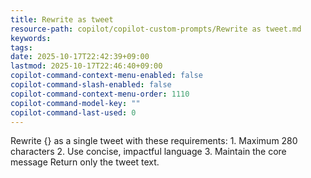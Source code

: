 ```yaml
---
title: Rewrite as tweet
resource-path: copilot/copilot-custom-prompts/Rewrite as tweet.md
keywords:
tags:
date: 2025-10-17T22:42:39+09:00
lastmod: 2025-10-17T22:46:40+09:00
copilot-command-context-menu-enabled: false
copilot-command-slash-enabled: false
copilot-command-context-menu-order: 1110
copilot-command-model-key: ""
copilot-command-last-used: 0
---
```

Rewrite {} as a single tweet with these requirements:
    1. Maximum 280 characters
    2. Use concise, impactful language
    3. Maintain the core message
    Return only the tweet text.
